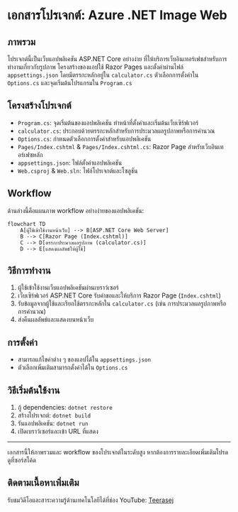 
# เอกสารโปรเจกต์: Azure .NET Image Web

## ภาพรวม
โปรเจกต์นี้เป็นเว็บแอปพลิเคชัน ASP.NET Core อย่างง่าย ที่ให้บริการเว็บอินเทอร์เฟซสำหรับการทำงานเกี่ยวกับรูปภาพ โครงสร้างของแอปใช้ Razor Pages และตั้งค่าผ่านไฟล์ `appsettings.json` โดยมีตรรกะหลักอยู่ใน `calculator.cs` ตัวเลือกการตั้งค่าใน `Options.cs` และจุดเริ่มต้นโปรแกรมใน `Program.cs`

## โครงสร้างโปรเจกต์
- `Program.cs`: จุดเริ่มต้นของแอปพลิเคชัน ทำหน้าที่ตั้งค่าและเริ่มต้นเว็บเซิร์ฟเวอร์
- `calculator.cs`: ประกอบด้วยตรรกะหลักสำหรับการประมวลผลรูปภาพหรือการคำนวณ
- `Options.cs`: กำหนดตัวเลือกการตั้งค่าสำหรับแอปพลิเคชัน
- `Pages/Index.cshtml` & `Pages/Index.cshtml.cs`: Razor Page สำหรับเว็บอินเทอร์เฟซหลัก
- `appsettings.json`: ไฟล์ตั้งค่าแอปพลิเคชัน
- `Web.csproj` & `Web.sln`: ไฟล์โปรเจกต์และโซลูชัน

## Workflow
ด้านล่างนี้คือแผนภาพ workflow อย่างง่ายของแอปพลิเคชัน:

```mermaid
flowchart TD
    A[ผู้ใช้เข้าใช้งานหน้าเว็บ] --> B[ASP.NET Core Web Server]
    B --> C[Razor Page (Index.cshtml)]
    C --> D[ตรรกะประมวลผลรูปภาพ (calculator.cs)]
    D --> E[แสดงผลลัพธ์ให้ผู้ใช้]
```

## วิธีการทำงาน
1. ผู้ใช้เข้าใช้งานเว็บแอปพลิเคชันผ่านเบราว์เซอร์
2. เว็บเซิร์ฟเวอร์ ASP.NET Core รับคำขอและให้บริการ Razor Page (`Index.cshtml`)
3. รับข้อมูลจากผู้ใช้และเรียกใช้ตรรกะหลักใน `calculator.cs` (เช่น การประมวลผลรูปภาพหรือการคำนวณ)
4. ส่งคืนผลลัพธ์และแสดงบนหน้าเว็บ

## การตั้งค่า
- สามารถแก้ไขค่าต่าง ๆ ของแอปได้ใน `appsettings.json`
- ตัวเลือกเพิ่มเติมสามารถตั้งค่าได้ใน `Options.cs`

## วิธีเริ่มต้นใช้งาน
1. กู้ dependencies: `dotnet restore`
2. สร้างโปรเจกต์: `dotnet build`
3. รันแอปพลิเคชัน: `dotnet run`
4. เปิดเบราว์เซอร์และเข้า URL ที่แสดง

---
เอกสารนี้ให้ภาพรวมและ workflow ของโปรเจกต์ในระดับสูง หากต้องการรายละเอียดเพิ่มเติมโปรดดูที่ซอร์สโค้ด

## ติดตามเนื้อหาเพิ่มเติม
รับชมวิดีโอและสาระความรู้ด้านเทคโนโลยีได้ที่ช่อง YouTube: [Teerasej](https://youtube.com/teerasej)
